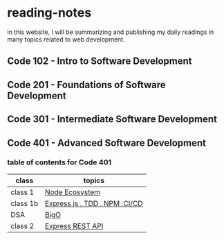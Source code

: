 # reading-notes

in this website, I will be summarizing and publishing my daily readings in many topics related to web development.

## Code 102 - Intro to Software Development

## Code 201 - Foundations of Software Development

## Code 301 - Intermediate Software Development

## Code 401 - Advanced Software Development

### table of contents for Code 401

| class    | topics                                                  |
| -------- | ------------------------------------------------------- |
| class 1  | [Node Ecosystem](./class-1/NodeEcosystem.md)            |
| class 1b | [Express js , TDD , NPM ,CI/CD](./class-1b/TDD-CICD.md) |
| DSA      | [BigO](./DSA/BigO/BigO.md)                              |
| class 2  | [Express REST API](./class-2/REST-API.md)               |
